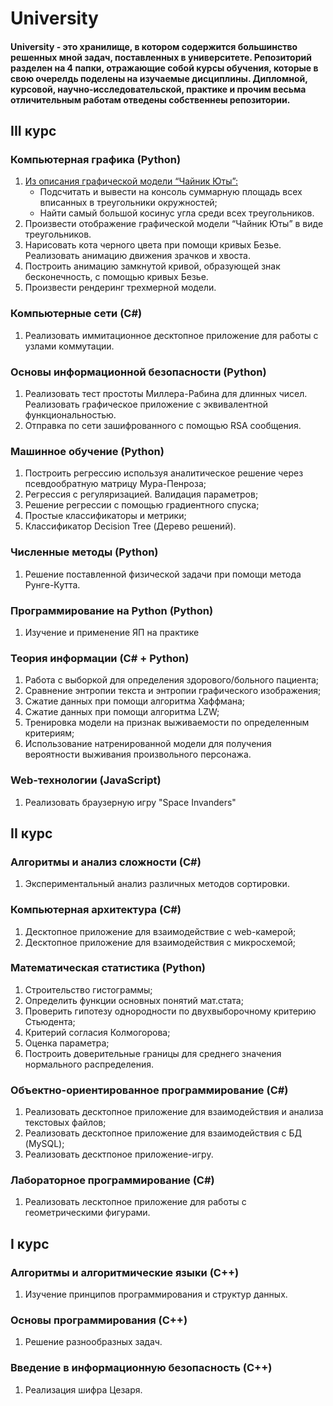 # University

#### University - это хранилище, в котором содержится большинство решенных мной задач, поставленных в университете. Репозиторий разделен на 4 папки, отражающие собой курсы обучения, которые в свою очерелдь поделены на изучаемые дисциплины. Дипломной, курсовой, научно-исследовательской, практике и прочим весьма отличительным работам отведены собственнеы репозитории.  

## III курс
### Компьютерная графика (Python)
  1) [Из описания графической модели “Чайник Юты”:](https://github.com/iseq1/University/tree/main/III%20course/Computer%20Graphics/Laboratory%20works/I%20work)
     -  Подсчитать и вывести на консоль суммарную площадь всех вписанных в треугольники окружностей;
     -  Найти самый большой косинус угла среди всех треугольников.
  3) Произвести отображение графической модели “Чайник Юты” в виде треугольников.
  4) Нарисовать кота черного цвета при помощи кривых Безье. Реализовать анимацию движения зрачков и хвоста.
  5) Построить анимацию замкнутой кривой, образующей знак бесконечность, с помощью кривых Безье.
  6) Произвести рендеринг трехмерной модели.
### Компьютерные сети (C#)
  1) Реализовать иммитационное десктопное приложение для работы с узлами коммутации.
### Основы информационной безопасности (Python)
  1) Реализовать тест простоты Миллера-Рабина для длинных чисел. Реализовать графическое приложение с эквивалентной
функциональностью.
  2) Отправка по сети зашифрованного с помощью RSA сообщения.
### Машинное обучение (Python)
  1) Построить регрессию используя аналитическое решение через псевдообратную матрицу Мура-Пенроза;
  2) Регрессия с регуляризацией. Валидация параметров;
  3) Решение регрессии с помощью градиентного спуска;
  4) Простые классификаторы и метрики;
  5) Классификатор Deсision Tree (Дерево решений).
### Численные методы (Python)
  1) Решение поставленной физической задачи при помощи метода Рунге-Кутта.
### Программирование на Python (Python)
  1) Изучение и применение ЯП на практике
### Теория информации (C# + Python)
  1) Работа с выборкой для определения здорового/больного пациента; 
  2) Сравнение энтропии текста и энтропии графического изображения;
  3) Сжатие данных при помощи алгоритма Хаффмана;
  4) Сжатие данных при помощи алгоритма LZW;
  5) Тренировка модели на признак выживаемости по определенным критериям;
  6) Использование натренированной модели для получения вероятности выживания произвольного персонажа.
### Web-технологии (JavaScript)
  1) Реализовать браузерную игру "Space Invanders"

## II курс
### Алгоритмы и анализ сложности (С#)
  1) Экспериментальный анализ различных методов сортировки.
### Компьютерная архитектура (C#)
  1) Десктопное приложение для взаимодействие с web-камерой;
  2) Десктопное приложение для взаимодействия с микросхемой;
### Математическая статистика (Python)
  1) Строительство гистограммы;
  2) Определить функции основных понятий мат.стата;
  3) Проверить гипотезу однородности по двухвыборочному критерию Стьюдента;
  4) Критерий согласия Колмогорова;
  5) Оценка параметра;
  6) Построить доверительные границы для среднего значения нормального распределения.
### Объектно-ориентированное программирование (C#)
  1) Реализовать десктопное приложение для взаимодействия и анализа текстовых файлов;
  2) Реализовать десктопное приложение для взаимодействия с БД (MySQL);
  3) Реализовать десктпоное приложение-игру.
### Лабораторное программирование (C#)
  1) Реализовать лесктопное приложение для работы с геометрическими фигурами.

## I курс
### Алгоритмы и алгоритмические языки (C++)
  1) Изучение принципов программирования и структур данных.
### Основы программирования (C++)
  1) Решение разнообразных задач.
### Введение в информационную безопасность (C++)
  1) Реализация шифра Цезаря.

